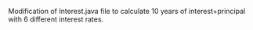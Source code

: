 Modification of Interest.java file to calculate 10 years of interest+principal with 6 different interest rates.
